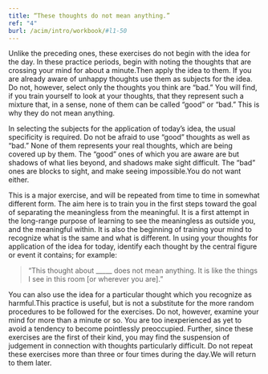 ```yaml
---
title: “These thoughts do not mean anything.”
ref: "4"
burl: /acim/intro/workbook/#l1-50
---
```


Unlike the preceding ones, these exercises do not begin with the idea
for the day. In these practice periods, begin with noting the thoughts
that are crossing your mind for about a minute.Then apply the idea to
them. If you are already aware of unhappy thoughts use them as subjects
for the idea. Do not, however, select only the thoughts you think are
“bad.” You will find, if you train yourself to look at your thoughts,
that they represent such a mixture that, in a sense, none of them can be
called “good” or “bad.” This is why they do not mean anything.

In selecting the subjects for the application of today’s idea, the usual
specificity is required. Do not be afraid to use “good” thoughts as well
as “bad.” None of them represents your real thoughts, which are being
covered up by them. The “good” ones of which you are aware are but
shadows of what lies beyond, and shadows make sight difficult. The “bad”
ones are blocks to sight, and make seeing impossible.You do not want
either.

This is a major exercise, and will be repeated from time to time in
somewhat different form. The aim here is to train you in the first steps
toward the goal of separating the meaningless from the meaningful. It is
a first attempt in the long-range purpose of learning to see the
meaningless as outside you, and the meaningful within. It is also the
beginning of training your mind to recognize what is the same and what
is different. In using your thoughts for application of the idea for
today, identify each thought by the central figure or event it contains;
for example:

> “This thought about \_\_\_\_\_ does not mean anything.
> It is like the things I see in this room \[or wherever you are\].”

You can also use the idea for a particular thought which you recognize
as harmful.This practice is useful, but is not a substitute for the more
random procedures to be followed for the exercises. Do not, however,
examine your mind for more than a minute or so. You are too
inexperienced as yet to avoid a tendency to become pointlessly
preoccupied. Further, since these exercises are the first of their kind,
you may find the suspension of judgement in connection with thoughts
particularly difficult. Do not repeat these exercises more than three or
four times during the day.We will return to them later.

